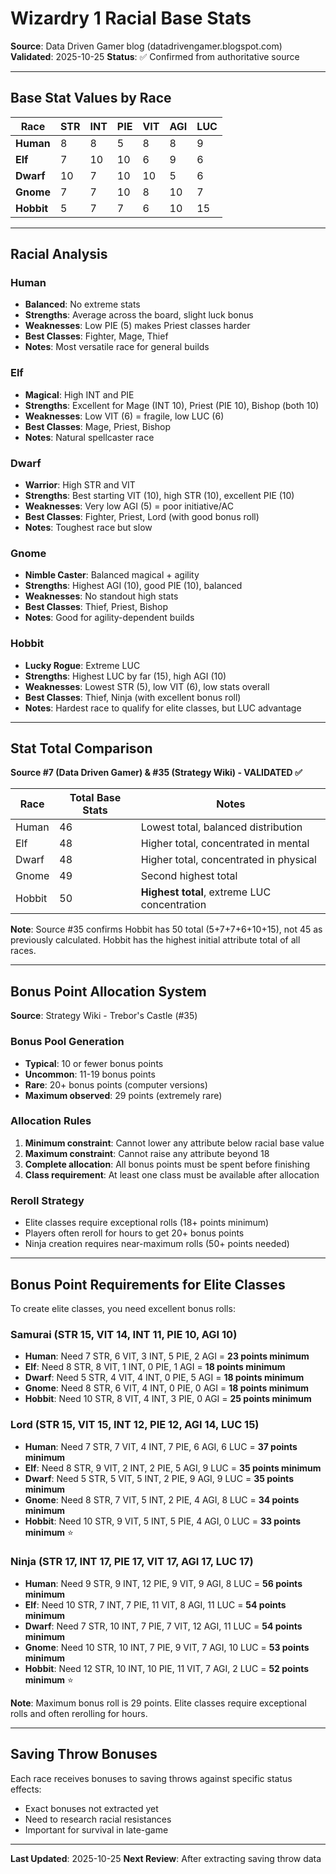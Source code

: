 # Wizardry 1 Racial Base Stats

**Source**: Data Driven Gamer blog (datadrivengamer.blogspot.com)
**Validated**: 2025-10-25
**Status**: ✅ Confirmed from authoritative source

---

## Base Stat Values by Race

| Race | STR | INT | PIE | VIT | AGI | LUC |
|------|-----|-----|-----|-----|-----|-----|
| **Human** | 8 | 8 | 5 | 8 | 8 | 9 |
| **Elf** | 7 | 10 | 10 | 6 | 9 | 6 |
| **Dwarf** | 10 | 7 | 10 | 10 | 5 | 6 |
| **Gnome** | 7 | 7 | 10 | 8 | 10 | 7 |
| **Hobbit** | 5 | 7 | 7 | 6 | 10 | 15 |

---

## Racial Analysis

### Human
- **Balanced**: No extreme stats
- **Strengths**: Average across the board, slight luck bonus
- **Weaknesses**: Low PIE (5) makes Priest classes harder
- **Best Classes**: Fighter, Mage, Thief
- **Notes**: Most versatile race for general builds

### Elf
- **Magical**: High INT and PIE
- **Strengths**: Excellent for Mage (INT 10), Priest (PIE 10), Bishop (both 10)
- **Weaknesses**: Low VIT (6) = fragile, low LUC (6)
- **Best Classes**: Mage, Priest, Bishop
- **Notes**: Natural spellcaster race

### Dwarf
- **Warrior**: High STR and VIT
- **Strengths**: Best starting VIT (10), high STR (10), excellent PIE (10)
- **Weaknesses**: Very low AGI (5) = poor initiative/AC
- **Best Classes**: Fighter, Priest, Lord (with good bonus roll)
- **Notes**: Toughest race but slow

### Gnome
- **Nimble Caster**: Balanced magical + agility
- **Strengths**: Highest AGI (10), good PIE (10), balanced
- **Weaknesses**: No standout high stats
- **Best Classes**: Thief, Priest, Bishop
- **Notes**: Good for agility-dependent builds

### Hobbit
- **Lucky Rogue**: Extreme LUC
- **Strengths**: Highest LUC by far (15), high AGI (10)
- **Weaknesses**: Lowest STR (5), low VIT (6), low stats overall
- **Best Classes**: Thief, Ninja (with excellent bonus roll)
- **Notes**: Hardest race to qualify for elite classes, but LUC advantage

---

## Stat Total Comparison

**Source #7 (Data Driven Gamer) & #35 (Strategy Wiki) - VALIDATED ✅**

| Race | Total Base Stats | Notes |
|------|------------------|-------|
| Human | 46 | Lowest total, balanced distribution |
| Elf | 48 | Higher total, concentrated in mental |
| Dwarf | 48 | Higher total, concentrated in physical |
| Gnome | 49 | Second highest total |
| Hobbit | 50 | **Highest total**, extreme LUC concentration |

**Note**: Source #35 confirms Hobbit has 50 total (5+7+7+6+10+15), not 45 as previously calculated. Hobbit has the highest initial attribute total of all races.

---

## Bonus Point Allocation System

**Source**: Strategy Wiki - Trebor's Castle (#35)

### Bonus Pool Generation
- **Typical**: 10 or fewer bonus points
- **Uncommon**: 11-19 bonus points
- **Rare**: 20+ bonus points (computer versions)
- **Maximum observed**: 29 points (extremely rare)

### Allocation Rules
1. **Minimum constraint**: Cannot lower any attribute below racial base value
2. **Maximum constraint**: Cannot raise any attribute beyond 18
3. **Complete allocation**: All bonus points must be spent before finishing
4. **Class requirement**: At least one class must be available after allocation

### Reroll Strategy
- Elite classes require exceptional rolls (18+ points minimum)
- Players often reroll for hours to get 20+ bonus points
- Ninja creation requires near-maximum rolls (50+ points needed)

---

## Bonus Point Requirements for Elite Classes

To create elite classes, you need excellent bonus rolls:

### Samurai (STR 15, VIT 14, INT 11, PIE 10, AGI 10)
- **Human**: Need 7 STR, 6 VIT, 3 INT, 5 PIE, 2 AGI = **23 points minimum**
- **Elf**: Need 8 STR, 8 VIT, 1 INT, 0 PIE, 1 AGI = **18 points minimum**
- **Dwarf**: Need 5 STR, 4 VIT, 4 INT, 0 PIE, 5 AGI = **18 points minimum**
- **Gnome**: Need 8 STR, 6 VIT, 4 INT, 0 PIE, 0 AGI = **18 points minimum**
- **Hobbit**: Need 10 STR, 8 VIT, 4 INT, 3 PIE, 0 AGI = **25 points minimum**

### Lord (STR 15, VIT 15, INT 12, PIE 12, AGI 14, LUC 15)
- **Human**: Need 7 STR, 7 VIT, 4 INT, 7 PIE, 6 AGI, 6 LUC = **37 points minimum**
- **Elf**: Need 8 STR, 9 VIT, 2 INT, 2 PIE, 5 AGI, 9 LUC = **35 points minimum**
- **Dwarf**: Need 5 STR, 5 VIT, 5 INT, 2 PIE, 9 AGI, 9 LUC = **35 points minimum**
- **Gnome**: Need 8 STR, 7 VIT, 5 INT, 2 PIE, 4 AGI, 8 LUC = **34 points minimum**
- **Hobbit**: Need 10 STR, 9 VIT, 5 INT, 5 PIE, 4 AGI, 0 LUC = **33 points minimum** ⭐

### Ninja (STR 17, INT 17, PIE 17, VIT 17, AGI 17, LUC 17)
- **Human**: Need 9 STR, 9 INT, 12 PIE, 9 VIT, 9 AGI, 8 LUC = **56 points minimum**
- **Elf**: Need 10 STR, 7 INT, 7 PIE, 11 VIT, 8 AGI, 11 LUC = **54 points minimum**
- **Dwarf**: Need 7 STR, 10 INT, 7 PIE, 7 VIT, 12 AGI, 11 LUC = **54 points minimum**
- **Gnome**: Need 10 STR, 10 INT, 7 PIE, 9 VIT, 7 AGI, 10 LUC = **53 points minimum**
- **Hobbit**: Need 12 STR, 10 INT, 10 PIE, 11 VIT, 7 AGI, 2 LUC = **52 points minimum** ⭐

**Note**: Maximum bonus roll is 29 points. Elite classes require exceptional rolls and often rerolling for hours.

---

## Saving Throw Bonuses

Each race receives bonuses to saving throws against specific status effects:

- Exact bonuses not extracted yet
- Need to research racial resistances
- Important for survival in late-game

---

**Last Updated**: 2025-10-25
**Next Review**: After extracting saving throw data
